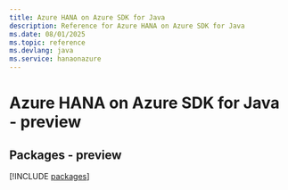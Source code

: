 ```yaml
---
title: Azure HANA on Azure SDK for Java
description: Reference for Azure HANA on Azure SDK for Java
ms.date: 08/01/2025
ms.topic: reference
ms.devlang: java
ms.service: hanaonazure
---
```

# Azure HANA on Azure SDK for Java - preview
## Packages - preview
[!INCLUDE [packages](hana-on-azure-index.md)]